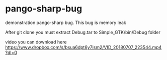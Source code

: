 # pango-sharp-bug
demonstration pango-sharp bug. This bug is memory leak

After git clone you must extract Debug.tar to Simple_GTK/bin/Debug folder

video you can download here https://www.dropbox.com/s/bsua6dpt6y7lsm2/VID_20180707_223544.mp4?dl=0
